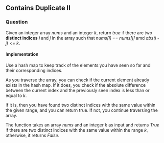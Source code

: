 ## Contains Duplicate II

### Question 

Given an integer array *nums* and an integer *k*, return *true* if there are two **distinct indices** *i* and *j* in the array such that *nums[i] == nums[j]* amd *abs(i - j) <= k*.

#### Implementation 

Use a hash map to keep track of the elements you have seen so far and their corresponding indices.

As you traverse the array, you can check if the current element already exists in the hash map. If it does, you check if the absolute difference between the current index and the previously seen index is less than or equal to *k*. 

If it is, then you have found two distinct indices with the same value within the given range, and you can return true. If not, you continue traversing the array.

The function takes an array *nums* and an integer *k* as input and returns *True* if there are two distinct indices with the same value within the range *k*, otherwise, it returns *False*.